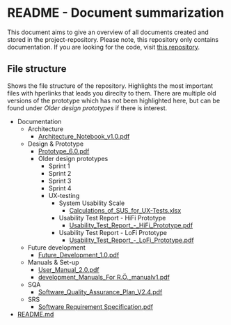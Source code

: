 # README - Document summarization
This document aims to give an overview of all documents created and stored in the project-repository. Please note, this repository only contains documentation. If you are looking for the code, visit [this repository](https://github.com/Treet-Company4/product_treet).

## File structure
Shows the file structure of the repository. Highlights the most important files with hperlinks that leads you direclty to them. There are multiple old versions of the prototype which has not been highlighted here, but can be found under *Older design prototypes* if there is interest.   

* Documentation
  * Architecture
    * [Architecture_Notebook_v1.0.pdf](https://github.com/Treet-Company4/documentation_Treet/blob/main/Documentation/Architecture/Architecture_Notebook_v1.0.pdf)
  * Design & Prototype
    * [Prototype_6.0.pdf](https://github.com/Treet-Company4/documentation_Treet/blob/main/Documentation/Design%20%26%20Prototypes/Prototype_6.0.pdf)
    * Older design prototypes
      * Sprint 1
      * Sprint 2
      * Sprint 3
      * Sprint 4
      * UX-testing
        * System Usability Scale
          * [Calculations_of_SUS_for_UX-Tests.xlsx](https://github.com/Treet-Company4/documentation_Treet/blob/main/Documentation/Design%20%26%20Prototypes/Older%20design%20prototypes/UX-testing/System%20Usability%20Scale/Calculations_of_SUS_for_UX-Tests.xlsx)
        * Usability Test Report - HiFi Prototype
          * [Usability_Test_Report_-_HiFi_Prototype.pdf](https://github.com/Treet-Company4/documentation_Treet/blob/main/Documentation/Design%20%26%20Prototypes/Older%20design%20prototypes/UX-testing/Usability%20Test%20Report%20-%20HiFi%20Prototype/Usability_Test_Report_-_HiFi_Prototype.pdf)
        * Usability Test Report - LoFi Prototype
          * [Usability_Test_Report_-_LoFi_Prototype.pdf](https://github.com/Treet-Company4/documentation_Treet/blob/main/Documentation/Design%20%26%20Prototypes/Older%20design%20prototypes/UX-testing/Usability%20Test%20Report%20-%20LoFi%20Prototype/Usability_Test_Report_-_LoFi_Prototype.pdf)
  * Future development
    * [Future_Development_1.0.pdf](https://github.com/Treet-Company4/documentation_Treet/blob/main/Documentation/Future%20development/Future_Development_1.0.pdf)
  * Manuals & Set-up
    * [User_Manual_2.0.pdf](https://github.com/Treet-Company4/documentation_Treet/blob/main/Documentation/Manuals%20%26%20Set-up/User_Manual_2.0.pdf)
    * [development_Manuals_For R.Ö._manualv1.pdf](https://github.com/Treet-Company4/documentation_Treet/blob/main/Documentation/Manuals%20%26%20Set-up/development_Manuals_For%20R.Ö._manualv1.pdf)
  * SQA
    * [Software_Quality_Assurance_Plan_V2.4.pdf](https://github.com/Treet-Company4/documentation_Treet/blob/main/Documentation/SQA/Software_Quality_Assurance_Plan_V2.4.pdf)
  * SRS
    * [Software Requirement Specification.pdf](https://github.com/Treet-Company4/documentation_Treet/blob/main/Documentation/SRS/Software%20Requirement%20Specification.pdf)
* [README.md](https://github.com/Treet-Company4/documentation_Treet/blob/main/README.md)
   




